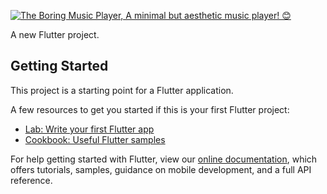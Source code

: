 [![The Boring Music Player, A minimal but aesthetic music player! 😊](https://pimp-my-readme.webapp.io/pimp-my-readme/wavy-banner?subtitle=A%20minimal%20but%20aesthetic%20music%20player%21%20%F0%9F%98%8A&title=The%20Boring%20Music%20Player)](https://pimp-my-readme.webapp.io)

A new Flutter project.

## Getting Started

This project is a starting point for a Flutter application.

A few resources to get you started if this is your first Flutter project:

- [Lab: Write your first Flutter app](https://flutter.dev/docs/get-started/codelab)
- [Cookbook: Useful Flutter samples](https://flutter.dev/docs/cookbook)

For help getting started with Flutter, view our
[online documentation](https://flutter.dev/docs), which offers tutorials,
samples, guidance on mobile development, and a full API reference.
